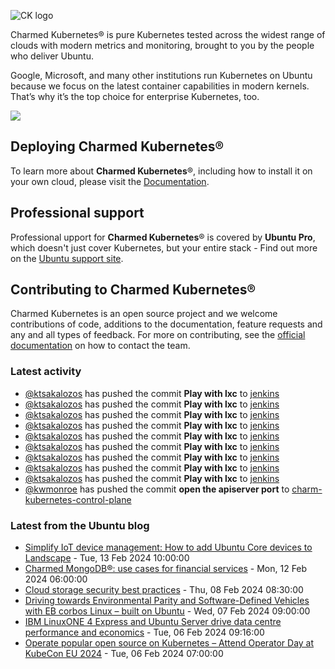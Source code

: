 ![CK logo](https://assets.ubuntu.com/v1/451d4cf4-Charmed+Kubernetes_RGB_onWhite_2022.svg)

Charmed Kubernetes® is pure Kubernetes tested across the widest range of clouds with modern metrics and monitoring, brought to you by the people who deliver Ubuntu.

Google, Microsoft, and many other institutions run Kubernetes on Ubuntu because we focus on the latest container capabilities in modern kernels. That’s why it’s the top choice for enterprise Kubernetes, too.

![](https://assets.ubuntu.com/v1/843c77b6-juju-at-a-glace.svg)

## Deploying Charmed Kubernetes®

To learn more about **Charmed Kubernetes**®, including how to install it on your own cloud, please visit the [Documentation][docs].

## Professional support

Professional upport for **Charmed Kubernetes**® is covered by **Ubuntu Pro**, which doesn't just cover Kubernetes, but your entire stack - Find out more on the [Ubuntu support site](https://ubuntu.com/support).

## Contributing to Charmed Kubernetes®

Charmed Kubernetes is an open source project and we welcome contributions of code, additions to the documentation, feature requests and any and all types of feedback. For more on contributing, see the [official documentation][get-in-touch] on how to contact the team.

<!-- LINKS -->
[docs]: https://ubuntu.com/kubernetes/docs
[get-in-touch]: https://ubuntu.com/kubernetes/docs/get-in-touch

### Latest activity

<!-- activity starts -->
 - [@ktsakalozos](https://github.com/ktsakalozos) has pushed the commit **Play with lxc** to [jenkins](https://github.com/charmed-kubernetes/jenkins)
 - [@ktsakalozos](https://github.com/ktsakalozos) has pushed the commit **Play with lxc** to [jenkins](https://github.com/charmed-kubernetes/jenkins)
 - [@ktsakalozos](https://github.com/ktsakalozos) has pushed the commit **Play with lxc** to [jenkins](https://github.com/charmed-kubernetes/jenkins)
 - [@ktsakalozos](https://github.com/ktsakalozos) has pushed the commit **Play with lxc** to [jenkins](https://github.com/charmed-kubernetes/jenkins)
 - [@ktsakalozos](https://github.com/ktsakalozos) has pushed the commit **Play with lxc** to [jenkins](https://github.com/charmed-kubernetes/jenkins)
 - [@ktsakalozos](https://github.com/ktsakalozos) has pushed the commit **Play with lxc** to [jenkins](https://github.com/charmed-kubernetes/jenkins)
 - [@ktsakalozos](https://github.com/ktsakalozos) has pushed the commit **Play with lxc** to [jenkins](https://github.com/charmed-kubernetes/jenkins)
 - [@ktsakalozos](https://github.com/ktsakalozos) has pushed the commit **Play with lxc** to [jenkins](https://github.com/charmed-kubernetes/jenkins)
 - [@ktsakalozos](https://github.com/ktsakalozos) has pushed the commit **Play with lxc** to [jenkins](https://github.com/charmed-kubernetes/jenkins)
 - [@kwmonroe](https://github.com/kwmonroe) has pushed the commit **open the apiserver port** to [charm-kubernetes-control-plane](https://github.com/charmed-kubernetes/charm-kubernetes-control-plane)
<!-- activity ends -->

<!-- roadmap starts -->

<!-- roadmap ends -->

### Latest from the Ubuntu blog

<!-- blog starts -->
* [Simplify IoT device management: How to add Ubuntu Core devices to Landscape](https://ubuntu.com//blog/simplify-iot-device-management-how-to-add-ubuntu-core-devices-to-landscape) - Tue, 13 Feb 2024 10:00:00 
* [Charmed MongoDB®: use cases for financial services](https://ubuntu.com//blog/mongodb-usecase-financialservices) - Mon, 12 Feb 2024 06:00:00 
* [Cloud storage security best practices](https://ubuntu.com//blog/cloud-storage-security) - Thu, 08 Feb 2024 08:30:00 
* [Driving towards Environmental Parity and Software-Defined Vehicles with EB corbos Linux – built on Ubuntu](https://ubuntu.com//blog/driving-towards-environmental-parity-and-software-defined-vehicles-with-eb-corbos-linux-built-on-ubuntu) - Wed, 07 Feb 2024 09:00:00 
* [IBM LinuxONE 4 Express and Ubuntu Server drive data centre performance and economics](https://ubuntu.com//blog/ibm-linuxone-4-express-and-ubuntu-server-drive-data-centre-performance-and-economics) - Tue, 06 Feb 2024 09:16:00 
* [Operate popular open source on Kubernetes – Attend Operator Day at KubeCon EU 2024](https://ubuntu.com//blog/operate-popular-open-source-on-kubernetes-attend-operator-day-at-kubecon-eu-2024) - Tue, 06 Feb 2024 07:00:00 
<!-- blog ends -->
